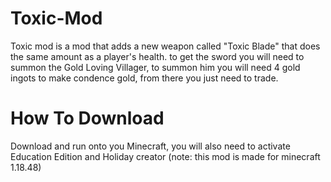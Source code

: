 # Toxic-Mod
Toxic mod is a mod that adds a new weapon called "Toxic Blade" that does the same amount as a player's health.
to get the sword you will need to summon the Gold Loving Villager, to summon him you will need 4 gold ingots to make condence gold, from there you just need to trade.

# How To Download
Download and run onto you Minecraft, you will also need to activate Education Edition and Holiday creator (note: this mod is made for minecraft 1.18.48)

